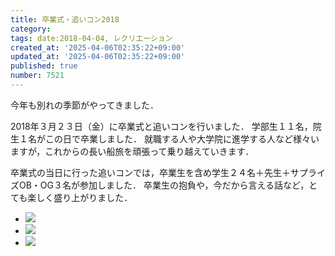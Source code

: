 ```yaml
---
title: 卒業式・追いコン2018
category:
tags: date:2018-04-04, レクリエーション
created_at: '2025-04-06T02:35:22+09:00'
updated_at: '2025-04-06T02:35:22+09:00'
published: true
number: 7521
---
```




今年も別れの季節がやってきました．

2018年３月２３日（金）に卒業式と追いコンを行いました．
学部生１１名，院生１名がこの日で卒業しました．
就職する人や大学院に進学する人など様々いますが，これからの長い船旅を頑張って乗り越えていきます．

卒業式の当日に行った追いコンでは，卒業生を含め学生２４名＋先生＋サプライズOB・OG３名が参加しました．
卒業生の抱負や，今だから言える話など，とても楽しく盛り上がりました．

<div class="img-container">
    <ul class="slider">
        <li><img src="https://img.esa.io/uploads/production/attachments/13979/2025/04/06/148142/c73ddc6e-44ce-466f-962d-6ffea94af7c8.webp"  /></li>
        <li><img src="https://img.esa.io/uploads/production/attachments/13979/2025/04/06/148142/7f5b5fd0-9c39-4b7f-b63e-0dac2ae700b3.webp"  /></li>
        <li><img src="https://img.esa.io/uploads/production/attachments/13979/2025/04/06/148142/530a48a8-f6a2-4f7a-b97d-4e002fda8a70.webp"  /></li>
    </ul>
</div>

